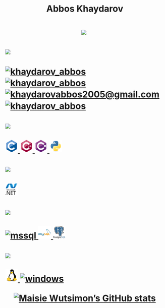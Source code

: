    
   
   <h1 align="center">Abbos Khaydarov</h1>
   
   <h1 align="center">
  <a target="_blank" href="https://github.com/yurijserrano/LANGUAGES-TOOLS-LOGOS/tree/master/cloud"><img src="https://img.shields.io/badge/DotNet developer from Uzbekistan-orange?style=for-the-badge&color=283593" /></a>&nbsp;

<p align="left">
  <a target="_blank" href="https://github.com/yurijserrano/LANGUAGES-TOOLS-LOGOS/tree/master/text%20editors"><img src="https://img.shields.io/badge/Connect%20With%20Me-orange?style=for-the-badge&color=4CAF50" /></a>&nbsp;
   
<p align="left">
<a href="https://fb.com/khaydarov_abbos" target="blank"><img align="center" src="https://raw.githubusercontent.com/rahuldkjain/github-profile-readme-generator/master/src/images/icons/Social/facebook.svg" alt="khaydarov_abbos" height="30" width="40" /></a>
<a href="https://instagram.com/khaydarov_abbos" target="blank"><img align="center" src="https://raw.githubusercontent.com/rahuldkjain/github-profile-readme-generator/master/src/images/icons/Social/instagram.svg" alt="khaydarov_abbos" height="30" width="40" /></a>
<a href="https://mail.google.com/khaydarovabbos2005@gmail.com" target="blank"><img align="center" src="https://camo.githubusercontent.com/0f3aa1f457bb92fbd2411761262ce1fb0f766ed74a4f4289bfc4a0b6024335d6/68747470733a2f2f6564656e742e6769746875622e696f2f537570657254696e7949636f6e732f696d616765732f7376672f656d61696c2e737667" alt="khaydarovabbos2005@gmail.com" height="30" width="40" /></a>
<a href="https://t.me/khaydarov_abbos" target="blank"><img align="center" src="https://camo.githubusercontent.com/f4b401dd7cd9b7840fd31acafd49e151a80e4c9600bf219934461b96dd98e013/68747470733a2f2f6564656e742e6769746875622e696f2f537570657254696e7949636f6e732f696d616765732f7376672f74656c656772616d2e737667" alt="khaydarov_abbos" height="30" width="40" /></a>   
   

<p align="left">
  <a target="_blank" href="https://github.com/yurijserrano/LANGUAGES-TOOLS-LOGOS/tree/master/programminglanguages"><img src="https://img.shields.io/badge/Programming Languages-orange?style=for-the-badge&color=00796B" /></a>&nbsp;
<p align="left"> <a href="https://www.cprogramming.com/" target="_blank" rel="noreferrer"> <img src="https://raw.githubusercontent.com/devicons/devicon/master/icons/c/c-original.svg" alt="c" width="40" height="40"/> </a> <a href="https://www.w3schools.com/cpp/" target="_blank" rel="noreferrer"> <img src="https://raw.githubusercontent.com/devicons/devicon/master/icons/cplusplus/cplusplus-original.svg" alt="cplusplus" width="40" height="40"/> </a> <a href="https://www.w3schools.com/cs/" target="_blank" rel="noreferrer"> <img src="https://raw.githubusercontent.com/devicons/devicon/master/icons/csharp/csharp-original.svg" alt="csharp" width="40" height="40"/> </a>  <a href="https://www.python.org" target="_blank" rel="noreferrer"> <img src="https://raw.githubusercontent.com/devicons/devicon/master/icons/python/python-original.svg" alt="python" width="40" height="40"/> </a> </p>

   <p align="left">
  <a target="_blank" href="https://github.com/yurijserrano/LANGUAGES-TOOLS-LOGOS/tree/master/frameworks"><img src="https://img.shields.io/badge/FRAMEWORKS-orange?style=for-the-badge&color=673AB7" /></a>&nbsp;
<p align="left"> <a href="https://dotnet.microsoft.com/" target="_blank" rel="noreferrer"> <img src="https://raw.githubusercontent.com/devicons/devicon/master/icons/dot-net/dot-net-original-wordmark.svg" alt="dotnet" width="40" height="40"/> </a> </p>

<p align="left">
  <a target="_blank" href="https://github.com/yurijserrano/LANGUAGES-TOOLS-LOGOS/tree/master/databases"><img src="https://img.shields.io/badge/DATABASES-green?style=for-the-badge&color=2196F3" /></a>
 <p  align="left"> <a href="https://www.microsoft.com/en-us/sql-server" target="_blank" rel="noreferrer"> <img src="https://www.svgrepo.com/show/303229/microsoft-sql-server-logo.svg" alt="mssql" width="40" height="40"/> </a> <a href="https://www.mysql.com/" target="_blank" rel="noreferrer"> <img src="https://raw.githubusercontent.com/devicons/devicon/master/icons/mysql/mysql-original-wordmark.svg" alt="mysql" width="40" height="40"/> </a> <a href="https://www.postgresql.org" target="_blank" rel="noreferrer"> <img src="https://raw.githubusercontent.com/devicons/devicon/master/icons/postgresql/postgresql-original-wordmark.svg" alt="postgresql" width="40" height="40"/> </a> </p>
<p align="left">
 <a target="_blank" href="https://github.com/yurijserrano/LANGUAGES-TOOLS-LOGOS/tree/master/ides"><img src="https://img.shields.io/badge/Operation systems-orange?style=for-the-badge&color=e53935" /></a>&nbsp;
 <p align="left">
<a href="https://www.linux.org/" target="_blank" rel="noreferrer"> <img src="https://raw.githubusercontent.com/devicons/devicon/master/icons/linux/linux-original.svg" alt="windows" width="40" height="40"/>
 <align="left">
<a href="https://www.windows.org/" target="_blank" rel="noreferrer"> <img src="https://camo.githubusercontent.com/05eece38536aac5c8437e2cb46362e545443a80922c5e28463530726a6d186ac/68747470733a2f2f6564656e742e6769746875622e696f2f537570657254696e7949636f6e732f696d616765732f7376672f77696e646f77732e737667" alt="windows" width="40" height="40"/> 


  ![Maisie Wutsimon’s GitHub stats](https://github-readme-stats.vercel.app/api?username=khaydarovabbos&show_icons=true&theme=tokyonight&count_private=true)
   
            
       
             



<!--
**KhaydarovAbbos/KhaydarovAbbos** is a ✨ _special_ ✨ repository because its `README.md` (this file) appears on your GitHub profile.

Here are some ideas to get you started:

- 🔭 I’m currently working on ...
- 🌱 I’m currently learning ...
- 👯 I’m looking to collaborate on ...
- 🤔 I’m looking for help with ...
- 💬 Ask me about ...
- 📫 How to reach me: ...
- 😄 Pronouns: ...
- ⚡ Fun fact: ...
-->
